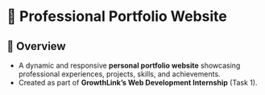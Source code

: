 # 💼 Professional Portfolio Website

## 🌟 Overview  
- A dynamic and responsive **personal portfolio website** showcasing professional experiences, projects, skills, and achievements. 
- Created as part of **GrowthLink’s Web Development Internship** (Task 1).
